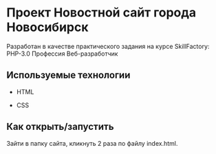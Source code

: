 # Проект Новостной сайт города Новосибирск

Разработан в качестве практического задания на курсе SkillFactory: PHP-3.0 Профессия Веб-разработчик 


## Используемые технологии

* HTML

* CSS

## Как открыть/запустить

Зайти в папку сайта, кликнуть 2 раза по файлу index.html.
